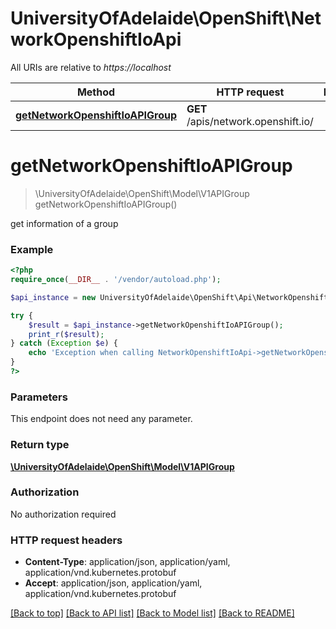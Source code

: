 # UniversityOfAdelaide\OpenShift\NetworkOpenshiftIoApi

All URIs are relative to *https://localhost*

Method | HTTP request | Description
------------- | ------------- | -------------
[**getNetworkOpenshiftIoAPIGroup**](NetworkOpenshiftIoApi.md#getNetworkOpenshiftIoAPIGroup) | **GET** /apis/network.openshift.io/ | 


# **getNetworkOpenshiftIoAPIGroup**
> \UniversityOfAdelaide\OpenShift\Model\V1APIGroup getNetworkOpenshiftIoAPIGroup()



get information of a group

### Example
```php
<?php
require_once(__DIR__ . '/vendor/autoload.php');

$api_instance = new UniversityOfAdelaide\OpenShift\Api\NetworkOpenshiftIoApi(new \Http\Adapter\Guzzle6\Client());

try {
    $result = $api_instance->getNetworkOpenshiftIoAPIGroup();
    print_r($result);
} catch (Exception $e) {
    echo 'Exception when calling NetworkOpenshiftIoApi->getNetworkOpenshiftIoAPIGroup: ', $e->getMessage(), PHP_EOL;
}
?>
```

### Parameters
This endpoint does not need any parameter.

### Return type

[**\UniversityOfAdelaide\OpenShift\Model\V1APIGroup**](../Model/V1APIGroup.md)

### Authorization

No authorization required

### HTTP request headers

 - **Content-Type**: application/json, application/yaml, application/vnd.kubernetes.protobuf
 - **Accept**: application/json, application/yaml, application/vnd.kubernetes.protobuf

[[Back to top]](#) [[Back to API list]](../../README.md#documentation-for-api-endpoints) [[Back to Model list]](../../README.md#documentation-for-models) [[Back to README]](../../README.md)

